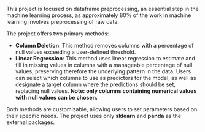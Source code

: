 This project is focused on dataframe preprocessing, an essential step in the machine learning process, as approximately 80% of the work in machine learning involves preprocessing of raw data.

The project offers two primary methods:

- **Column Deletion**: This method removes columns with a percentage of null values exceeding a user-defined threshold.
- **Linear Regression**: This method uses linear regression to estimate and fill in missing values in columns with a manageable percentage of null values, preserving therefore the underlying pattern in the data. Users can select which columns to use as predictors for the model, as well as designate a target column where the predictions should be set, replacing null values. **Note: only columns containing numerical values with null values can be chosen.**

Both methods are customizable, allowing users to set parameters based on their specific needs.
The project uses only **sklearn** and **panda** as the external packages.
